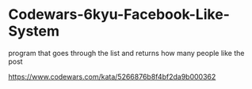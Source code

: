 # Codewars-6kyu-Facebook-Like-System

program that goes through the list and returns how many people like the post


https://www.codewars.com/kata/5266876b8f4bf2da9b000362
   
 





